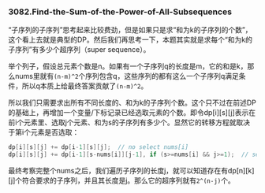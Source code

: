 ### 3082.Find-the-Sum-of-the-Power-of-All-Subsequences

“子序列的子序列”思考起来比较费劲，但是如果只是求“和为k的子序列的个数”，这个看上去就是典型的DP。然后我们再思考一下，本题其实就是求每个“和为k的子序列”有多少个超序列（super sequence）。

举个列子，假设总元素个数是n。如果有一个子序列q的长度是m，它的和是k，那么nums里就有`(n-m)^2`个序列包含q，这些序列的都有这么一个子序列q满足条件，所以q本质上给最终答案贡献了`(n-m)^2`。

所以我们只需要求出所有不同长度的、和为k的子序列个数。这个只不过在前述DP的基础上，再增加一个变量/下标记录已经选取元素的个数。即令dp[i][s][j]表示在前i个元素里、选取j个元素、和为s的子序列有多少个。显然它的转移方程就取决于第i个元素是否选取：
```cpp
dp[i][s][j] += dp[i-1][s][j];  // no select nums[i]
dp[i][s][j] += dp[i-1][s-nums[i]][j-1], if (s>=nums[i] && j>=1);  // select nums[i]
```
最终考察完整个nums之后，我们遍历子序列的长度j，就可以知道存在有dp[n][k][j]个符合要求的子序列，并且其长度是j。那么它的超序列就有`2^(n-j)`个。

